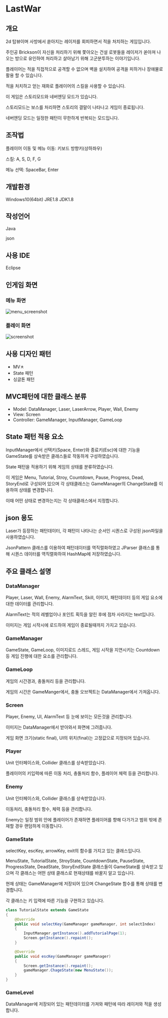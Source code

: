# LastWar
## 개요
2d 탑뷰이며 사방에서 쏟아지는 레이저를 회피하면서 적을 처치하는 게임입니다.

주인공 Brickson이 자신을 처리하기 위해 쫓아오는 건설 로봇들을 레이저가 쏟아져 나오는
방으로 유인하여 처리하고 살아남기 위해 고군분투하는 이야기입니다.

플레이어는 적을 직접적으로 공격할 수 없으며 벽을 설치하여 공격을 피하거나 장애물로 활용 할 수 있습니다.

적을 처치하고 얻는 재화로 플레이어의 스킬을 사용할 수 있습니다.

이 게임은 스토리모드와 네버엔딩 모드가 있습니다.

스토리모드는 보스를 처리하면 스토리의 결말이 나타나고 게임이 종료됩니다.

네버엔딩 모드는 일정한 패턴이 무한하게 반복되는 모드입니다.

## 조작법
플레이어 이동 및 메뉴 이동: 키보드 방향키(상하좌우)

스킬: A, S, D, F, G

메뉴 선택: SpaceBar, Enter

## 개발환경
Windows10(64bit)
JRE1.8
JDK1.8

## 작성언어
Java

json

## 사용 IDE
Eclipse

## 인게임 화면

### 메뉴 화면
![menu_screenshot](./menu_screenshot.jpg)

### 플레이 화면
![screenshot](./screenshot.jpg)

## 사용 디자인 패턴
- MVㅊ
- State 패턴
- 싱글톤 패턴

## MVC패턴에 대한 클래스 분류
- Model: DataManager, Laser, LaserArrow, Player, Wall, Enemy
- View: Screen
- Controller: GameManager, InputManager, GameLoop

## State 패턴 적용 요소
InputManager에서 선택키(Space, Enter)와 종료키(Esc)에 대한 기능을 GameState를 상속받은 클래스들로 작동하게 구성하였습니다.
  
State 패턴을 적용하기 위해 게임의 상태를 분류하였습니다.

이 게임은 Menu, Tutorial, Stroy, Countdown, Pause, Progress, Dead, StoryEnd로 구성되어 있으며 각 상태클래스는 GameManager의 ChangeState를 이용하여 상태를 변경합니다.

이때 어떤 상태로 변경하는지는 각 상태클래스에서 지정합니다.


## json 용도
Laser가 등장하는 패턴데이터, 각 패턴이 나타나는 순서인 시퀀스로 구성된 json파일을 사용하였습니다.

JsonPattern 클래스를 이용하여 패턴데이터를 역직렬화하였고 JParser 클래스를 통해 시퀀스 데이터를 역직렬화하여 HashMap에 저장하였습니다.

## 주요 클래스 설명
### DataManager

Player, Laser, Wall, Enemy, AlarmText, Skill, 이미지, 패턴데이터 등의 게임 요소에 대한 데이터를 관리합니다.

AlarmText는 적의 레벨업이나 포인트 획득을 알린 후에 점차 사라지는 text입니다.

이미지는 게임 시작시에 로드하여 게임이 종료될때까지 가지고 있습니다.

### GameManager

GameState, GameLoop, 이미지로드 스레드, 게임 시작을 지연시키는 Countdown 등 게임 진행에 대한 요소를 관리합니다.

### GameLoop

게임의 시간경과, 충돌처리 등을 관리합니다.

게임의 시간은 GameManger에서, 충돌 오브젝트는 DataManager에서 가져옵니다.

### Screen

Player, Enemy, UI, AlarmText 등 눈에 보이는 모든것을 관리합니다.

이미지는 DataManager에서 받아와서 화면에 그려줍니다.

게임 화면 크기(static final), UI의 위치(final)는 고정값으로 지정되어 있습니다.

### Player

Unit 인터페이스와, Collider 클래스를 상속받았습니다.

플레이어의 키입력에 따른 이동 처리, 충돌처리 함수, 플레이어 체력 등을 관리합니다.

### Enemy

Unit 인터페이스와, Collider 클래스를 상속받았습니다.

이동처리, 충돌처리 함수, 체력 등을 관리합니다.

Enemy는 일정 범위 안에 플레이어가 존재하면 플레이어를 향해 다가가고 범위 밖에 존재할 경우 랜덤하게 이동합니다.

### GameState

selectKey, escKey, arrowKey, exit의 함수를 가지고 있는 클래스입니다.

MenuState, TutorialState, StroyState, CountdownState, PauseState, ProgressState, DeadState, StoryEndState 클래스들이 GameState를 상속받고 있으며 각 클래스는 어떤 상태 클래스로 현재상태를 바꿀지 알고 있습니다.

현재 상태는 GameManager에 저장되어 있으며 ChangeState 함수를 통해 상태를 변경합니다.

각 클래스는 키 입력에 따른 기능을 구현하고 있습니다.
```java
class TutorialState extends GameState
{
	@Override
	public void selectKey(GameManager gameManager, int selectIndex)
	{
		InputManager.getInstance().addTutorialPage(1);
		Screen.getInstance().repaint();
	}

	@Override
	public void escKey(GameManager gameManager)
	{
		Screen.getInstance().repaint();
		gameManager.ChageState(new MenuState());
	}
}
```

### GameLevel

DataManager에 저장되어 있는 패턴데이터를 가져와 패턴에 따라 레이저와 적을 생성합니다.
